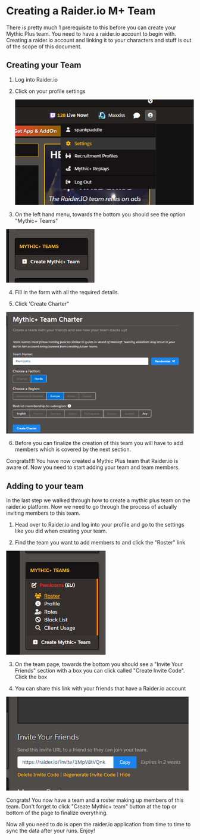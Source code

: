 # Creating a Raider.io M+ Team

There is pretty much 1 prerequisite to this before you can create your Mythic Plus team. You need to have a raider.io account to begin with. Creating a raider.io account and linking it to your characters and stuff is out of the scope of this document.

## Creating your Team

1) Log into Raider.io
2) Click on your profile settings

   ![alt text](./static/img/raiderio-settings.png)
3) On the left hand menu, towards the bottom you should see the option "Mythic+ Teams"

![alt text](./static/img/create-mplus-team.png)

4) Fill in the form with all the required details.

5) Click 'Create Charter"

![alt text](./static/img/mythic-team-charter.png)

6) Before you can finalize the creation of this team you will have to add members which is covered by the next section.

Congrats!!!! You have now created a Mythic Plus team that Raider.io is aware of. Now you need to start adding your team and team members.

## Adding to your team
In the last step we walked through how to create a mythic plus team on the raider.io platform. Now we need to go through the process of actually inviting members to this team.

1) Head over to Raider.io and log into your profile and go to the settings like you did when creating your team.

2) Find the team you want to add members to and click the "Roster" link

![alt text](./static/img/mythic-plus-roster-link.png)

3) On the team page, towards the bottom you should see a "Invite Your Friends" section with a box you can click called "Create Invite Code". Click the box

4) You can share this link with your friends that have a Raider.io account 

![alt text](./static/img/mythic-plus-roster-invite.png)

Congrats! You now have a team and a roster making up members of this team. Don't forget to click "Create Mythic+ team" button at the top or bottom of the page to finalize everything.

Now all you need to do is open the raider.io application from time to time to sync the data after your runs. Enjoy!